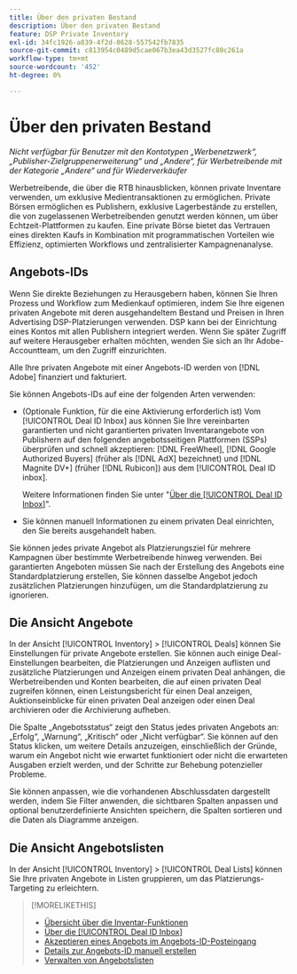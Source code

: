 ```yaml
---
title: Über den privaten Bestand
description: Über den privaten Bestand
feature: DSP Private Inventory
exl-id: 34fc1926-a839-4f2d-8628-557542fb7835
source-git-commit: c813954c0489d5cae067b3ea43d3527fc80c261a
workflow-type: tm+mt
source-wordcount: '452'
ht-degree: 0%

---
```


# Über den privaten Bestand

*Nicht verfügbar für Benutzer mit den Kontotypen „Werbenetzwerk“, „Publisher-Zielgruppenerweiterung“ und „Andere“, für Werbetreibende mit der Kategorie „Andere“ und für Wiederverkäufer*

Werbetreibende, die über die RTB hinausblicken, können private Inventare verwenden, um exklusive Medientransaktionen zu ermöglichen. Private Börsen ermöglichen es Publishern, exklusive Lagerbestände zu erstellen, die von zugelassenen Werbetreibenden genutzt werden können, um über Echtzeit-Plattformen zu kaufen. Eine private Börse bietet das Vertrauen eines direkten Kaufs in Kombination mit programmatischen Vorteilen wie Effizienz, optimierten Workflows und zentralisierter Kampagnenanalyse.

## Angebots-IDs

Wenn Sie direkte Beziehungen zu Herausgebern haben, können Sie Ihren Prozess und Workflow zum Medienkauf optimieren, indem Sie Ihre eigenen privaten Angebote mit deren ausgehandeltem Bestand und Preisen in Ihren Advertising DSP-Platzierungen verwenden. DSP kann bei der Einrichtung eines Kontos mit allen Publishern integriert werden. Wenn Sie später Zugriff auf weitere Herausgeber erhalten möchten, wenden Sie sich an Ihr Adobe-Accountteam, um den Zugriff einzurichten. <!-- + sentence from Ramey? (no longer here) about how we certify the publishers -->

Alle Ihre privaten Angebote mit einer Angebots-ID werden von [!DNL Adobe] finanziert und fakturiert.

Sie können Angebots-IDs auf eine der folgenden Arten verwenden:

* (Optionale Funktion, für die eine Aktivierung erforderlich ist) Vom [!UICONTROL Deal ID Inbox] aus können Sie Ihre vereinbarten garantierten und nicht garantierten privaten Inventarangebote von Publishern auf den folgenden angebotsseitigen Plattformen (SSPs) überprüfen und schnell akzeptieren: [!DNL FreeWheel], [!DNL Google Authorized Buyers] (früher als [!DNL AdX] bezeichnet) und [!DNL Magnite DV+] (früher [!DNL Rubicon]) aus dem [!UICONTROL Deal ID inbox].

  Weitere Informationen finden Sie unter &quot;[Über die [!UICONTROL Deal ID Inbox]](deal-id-inbox-about.md)&quot;.

* Sie können manuell Informationen zu einem privaten Deal einrichten, den Sie bereits ausgehandelt haben.

Sie können jedes private Angebot als Platzierungsziel für mehrere Kampagnen über bestimmte Werbetreibende hinweg verwenden. Bei garantierten Angeboten müssen Sie nach der Erstellung des Angebots eine Standardplatzierung erstellen, Sie können dasselbe Angebot jedoch zusätzlichen Platzierungen hinzufügen, um die Standardplatzierung zu ignorieren.

## Die Ansicht Angebote

In der Ansicht [!UICONTROL Inventory] > [!UICONTROL Deals] können Sie Einstellungen für private Angebote erstellen. Sie können auch einige Deal-Einstellungen bearbeiten, die Platzierungen und Anzeigen auflisten und zusätzliche Platzierungen und Anzeigen einem privaten Deal anhängen, die Werbetreibenden und Konten bearbeiten, die auf einen privaten Deal zugreifen können, einen Leistungsbericht für einen Deal anzeigen, Auktionseinblicke für einen privaten Deal anzeigen oder einen Deal archivieren oder die Archivierung aufheben.<!-- ; or edit the attribute tags for a deal -->

Die Spalte „Angebotsstatus“ zeigt den Status jedes privaten Angebots an: „Erfolg“, „Warnung“, „Kritisch“ oder „Nicht verfügbar“. Sie können auf den Status klicken, um weitere Details anzuzeigen, einschließlich der Gründe, warum ein Angebot nicht wie erwartet funktioniert oder nicht die erwarteten Ausgaben erzielt werden, und der Schritte zur Behebung potenzieller Probleme.

Sie können anpassen, wie die vorhandenen Abschlussdaten dargestellt werden, indem Sie Filter anwenden, die sichtbaren Spalten anpassen und optional benutzerdefinierte Ansichten speichern, die Spalten sortieren und die Daten als Diagramme anzeigen.

## Die Ansicht Angebotslisten

In der Ansicht [!UICONTROL Inventory] > [!UICONTROL Deal Lists] können Sie Ihre privaten Angebote in Listen gruppieren, um das Platzierungs-Targeting zu erleichtern.

>[!MORELIKETHIS]
>
>* [Übersicht über die Inventar-Funktionen](/help/dsp/inventory/inventory-overview.md)
>* [Über die [!UICONTROL Deal ID Inbox]](/help/dsp/inventory/deal-id-inbox-about.md)
>* [Akzeptieren eines Angebots im Angebots-ID-Posteingang](deal-id-inbox-accept.md)
>* [Details zur Angebots-ID manuell erstellen](deal-id-create.md)
>* [Verwalten von Angebotslisten](/help/dsp/inventory/lists-deals-manage.md)
